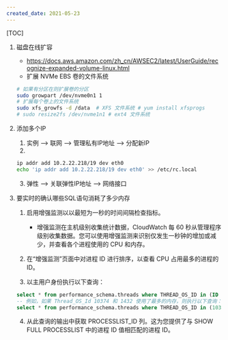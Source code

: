```yaml
---
created_date: 2021-05-23
---
```


[TOC]

1. 磁盘在线扩容

   - https://docs.aws.amazon.com/zh_cn/AWSEC2/latest/UserGuide/recognize-expanded-volume-linux.html
   - 扩展 NVMe EBS 卷的文件系统

   ```bash
   # 如果有分区在则扩展卷的分区
   sudo growpart /dev/nvme0n1 1
   # 扩展每个卷上的文件系统
   sudo xfs_growfs -d /data  # XFS 文件系统 # yum install xfsprogs
   # sudo resize2fs /dev/nvme1n1 # ext4 文件系统

   ```

2. 添加多个IP

   1. 实例 --> 联网 --> 管理私有IP地址 --> 分配新IP
   2.

   ```bash
   ip addr add 10.2.22.218/19 dev eth0
   echo 'ip addr add 10.2.22.218/19 dev eth0' >> /etc/rc.local
   ```

   3. 弹性 --> 关联弹性IP地址 --> 网络接口

3. 要实时的确认哪些SQL语句消耗了多少内存

   1. 启用增强监测以以最短为一秒的时间间隔检查指标。

      - 增强监测在主机级别收集统计数据，CloudWatch 每 60 秒从管理程序级别收集数据。您可以使用增强监测来识别仅发生一秒钟的增加或减少，并查看各个进程使用的 CPU 和内存。

   2. 在“增强监测”页面中对进程 ID 进行排序，以查看 CPU 占用最多的进程的 ID。

   3. 以主用户身份执行以下查询：

   ```sql
   select * from performance_schema.threads where THREAD_OS_ID in (ID shown in the Enhanced Monitoring window)\G
   -- 例如，如果 Thread_OS_Id 10374 和 1432 使用了最多的内存，则执行以下查询：
   select * from performance_schema.threads where THREAD_OS_ID in (10374, 1432)\G
   ```

   4. 从此查询的输出中获取 PROCESSLIST_ID 列。这为您提供了与 SHOW FULL PROCESSLIST 中的进程 ID 值相匹配的进程 ID。
